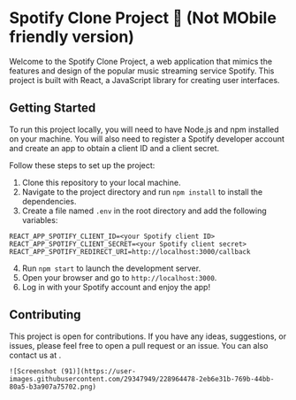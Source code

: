 
# Spotify Clone Project 🚀 (Not MObile friendly version)

Welcome to the Spotify Clone Project, a web application that mimics the features and design of the popular music streaming service Spotify. This project is built with React, a JavaScript library for creating user interfaces.

## Getting Started

To run this project locally, you will need to have Node.js and npm installed on your machine. You will also need to register a Spotify developer account and create an app to obtain a client ID and a client secret.

Follow these steps to set up the project:

1. Clone this repository to your local machine.
2. Navigate to the project directory and run `npm install` to install the dependencies.
3. Create a file named `.env` in the root directory and add the following variables:

```
REACT_APP_SPOTIFY_CLIENT_ID=<your Spotify client ID>
REACT_APP_SPOTIFY_CLIENT_SECRET=<your Spotify client secret>
REACT_APP_SPOTIFY_REDIRECT_URI=http://localhost:3000/callback
```

4. Run `npm start` to launch the development server.
5. Open your browser and go to `http://localhost:3000`.
6. Log in with your Spotify account and enjoy the app!

## Contributing

This project is open for contributions. If you have any ideas, suggestions, or issues, please feel free to open a pull request or an issue. You can also contact us at <our email address>.
```
![Screenshot (91)](https://user-images.githubusercontent.com/29347949/228964478-2eb6e31b-769b-44bb-80a5-b3a907a75702.png)

